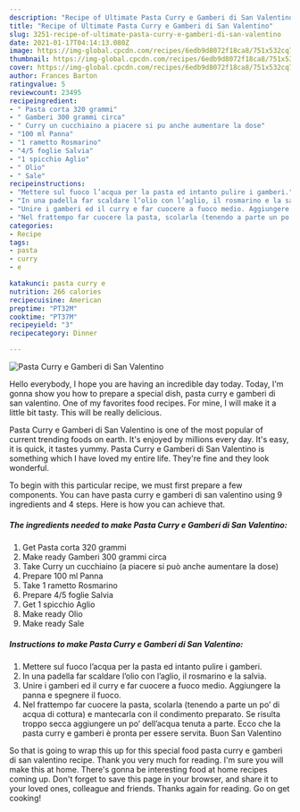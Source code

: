 ```yaml
---
description: "Recipe of Ultimate Pasta Curry e Gamberi di San Valentino"
title: "Recipe of Ultimate Pasta Curry e Gamberi di San Valentino"
slug: 3251-recipe-of-ultimate-pasta-curry-e-gamberi-di-san-valentino
date: 2021-01-17T04:14:13.080Z
image: https://img-global.cpcdn.com/recipes/6edb9d8072f18ca8/751x532cq70/pasta-curry-e-gamberi-di-san-valentino-recipe-main-photo.jpg
thumbnail: https://img-global.cpcdn.com/recipes/6edb9d8072f18ca8/751x532cq70/pasta-curry-e-gamberi-di-san-valentino-recipe-main-photo.jpg
cover: https://img-global.cpcdn.com/recipes/6edb9d8072f18ca8/751x532cq70/pasta-curry-e-gamberi-di-san-valentino-recipe-main-photo.jpg
author: Frances Barton
ratingvalue: 5
reviewcount: 23495
recipeingredient:
- " Pasta corta 320 grammi"
- " Gamberi 300 grammi circa"
- " Curry un cucchiaino a piacere si pu anche aumentare la dose"
- "100 ml Panna"
- "1 rametto Rosmarino"
- "4/5 foglie Salvia"
- "1 spicchio Aglio"
- " Olio"
- " Sale"
recipeinstructions:
- "Mettere sul fuoco l’acqua per la pasta ed intanto pulire i gamberi."
- "In una padella far scaldare l’olio con l’aglio, il rosmarino e la salvia."
- "Unire i gamberi ed il curry e far cuocere a fuoco medio. Aggiungere la panna e spegnere il fuoco."
- "Nel frattempo far cuocere la pasta, scolarla (tenendo a parte un po’ di acqua di cottura) e mantecarla con il condimento preparato. Se risulta troppo secca aggiungere un po’ dell’acqua tenuta a parte. Ecco che la pasta curry e gamberi è pronta per essere servita. Buon San Valentino"
categories:
- Recipe
tags:
- pasta
- curry
- e

katakunci: pasta curry e 
nutrition: 266 calories
recipecuisine: American
preptime: "PT32M"
cooktime: "PT37M"
recipeyield: "3"
recipecategory: Dinner

---
```



![Pasta Curry e Gamberi di San Valentino](https://img-global.cpcdn.com/recipes/6edb9d8072f18ca8/751x532cq70/pasta-curry-e-gamberi-di-san-valentino-recipe-main-photo.jpg)

Hello everybody, I hope you are having an incredible day today. Today, I'm gonna show you how to prepare a special dish, pasta curry e gamberi di san valentino. One of my favorites food recipes. For mine, I will make it a little bit tasty. This will be really delicious.

Pasta Curry e Gamberi di San Valentino is one of the most popular of current trending foods on earth. It's enjoyed by millions every day. It's easy, it is quick, it tastes yummy. Pasta Curry e Gamberi di San Valentino is something which I have loved my entire life. They're fine and they look wonderful.




To begin with this particular recipe, we must first prepare a few components. You can have pasta curry e gamberi di san valentino using 9 ingredients and 4 steps. Here is how you can achieve that.

<!--inarticleads1-->

##### The ingredients needed to make Pasta Curry e Gamberi di San Valentino:

1. Get  Pasta corta 320 grammi
1. Make ready  Gamberi 300 grammi circa
1. Take  Curry un cucchiaino (a piacere si può anche aumentare la dose)
1. Prepare 100 ml Panna
1. Take 1 rametto Rosmarino
1. Prepare 4/5 foglie Salvia
1. Get 1 spicchio Aglio
1. Make ready  Olio
1. Make ready  Sale




<!--inarticleads2-->

##### Instructions to make Pasta Curry e Gamberi di San Valentino:

1. Mettere sul fuoco l’acqua per la pasta ed intanto pulire i gamberi.
1. In una padella far scaldare l’olio con l’aglio, il rosmarino e la salvia.
1. Unire i gamberi ed il curry e far cuocere a fuoco medio. Aggiungere la panna e spegnere il fuoco.
1. Nel frattempo far cuocere la pasta, scolarla (tenendo a parte un po’ di acqua di cottura) e mantecarla con il condimento preparato. Se risulta troppo secca aggiungere un po’ dell’acqua tenuta a parte. Ecco che la pasta curry e gamberi è pronta per essere servita. Buon San Valentino




So that is going to wrap this up for this special food pasta curry e gamberi di san valentino recipe. Thank you very much for reading. I'm sure you will make this at home. There's gonna be interesting food at home recipes coming up. Don't forget to save this page in your browser, and share it to your loved ones, colleague and friends. Thanks again for reading. Go on get cooking!
